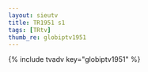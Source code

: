 ```yaml
--- 
layout: sieutv
title: TR1951 s1
tags: [TRtv]
thumb_re: globiptv1951
---
```

{% include tvadv key="globiptv1951" %} 
